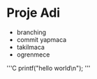 # Proje Adi

* branching
* commit yapmaca
* takilmaca
* ogrenmece

'''C
	printf("hello world\n");
'''

